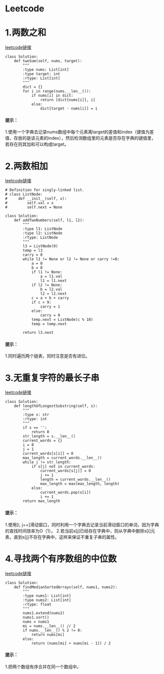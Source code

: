 # Leetcode
# 1.两数之和 
[leetcode链接](https://leetcode-cn.com/problems/two-sum/)

```python3
class Solution:
    def twoSum(self, nums, target):
        """
        :type nums: List[int]
        :type target: int
        :rtype: List[int]
        """
        dict = {}
        for i in range(nums.__len__()):
            if nums[i] in dict:
                return [dict[nums[i]], i]
            else:
                dict[target - nums[i]] = i
```
#### 提示：
1.使用一个字典去记录nums数组中每个元素离target的差值和index（键值为差值，存放的是该元素的index），然后检测数组里的元素是否存在字典的键值里，若存在则其加和可以构成target。

# 2.两数相加
[leetcode链接](https://leetcode-cn.com/problems/add-two-numbers/)

```python3
# Definition for singly-linked list.
# class ListNode:
#     def __init__(self, x):
#         self.val = x
#         self.next = None

class Solution:
    def addTwoNumbers(self, l1, l2):
        """
        :type l1: ListNode
        :type l2: ListNode
        :rtype: ListNode
        """
        l3 = ListNode(0)
        temp = l3
        carry = 0
        while l1 != None or l2 != None or carry !=0:
            a = 0
            b = 0
            if l1 != None:
                a = l1.val
                l1 = l1.next
            if l2 != None:
                b = l2.val
                l2 = l2.next
            c = a + b + carry
            if c > 9:
                carry = 1
            else:
                carry = 0
            temp.next = ListNode(c % 10)
            temp = temp.next
            
        return l3.next
```
#### 提示：
1.同时遍历两个链表，同时注意是否有进位。

# 3.无重复字符的最长子串 
[leetcode链接](https://leetcode-cn.com/problems/longest-substring-without-repeating-characters/)

```python3
class Solution:
    def lengthOfLongestSubstring(self, s):
        """
        :type s: str
        :rtype: int
        """
        if s == '':
            return 0
        str_length = s.__len__()
        current_words = {}
        i = 0
        j = 1
        current_words[s[i]] = 0
        max_length = current_words.__len__()
        while j != str_length:
            if s[j] not in current_words:
                current_words[s[j]] = 0
                j += 1
                length = current_words.__len__()
                max_length = max(max_length, length)
            else:
                current_words.pop(s[i])
                i += 1
        return max_length
```
#### 提示：
1.使用[i, j++]滑动窗口，同时利用一个字典去记录当前滑动窗口的单词，因为字典的查找时间效率为O（1）。
2.若当前s[j]已经存在字典中，则从字典中删除s[i]元素，直到s[j]不存在字典中，这样来保证不重复子串的属性。

# 4.寻找两个有序数组的中位数
[leetcode链接](https://leetcode-cn.com/problems/median-of-two-sorted-arrays/)

```python3
class Solution:
    def findMedianSortedArrays(self, nums1, nums2):
        """
        :type nums1: List[int]
        :type nums2: List[int]
        :rtype: float
        """
        nums1.extend(nums2)
        nums1.sort()
        nums = nums1
        mi = nums.__len__() // 2
        if nums.__len__() % 2 != 0:
            return nums[mi]
        else:
            return (nums[mi] + nums[mi - 1]) / 2
```
#### 提示：
1.把两个数组有序合并在同一个数组中。
